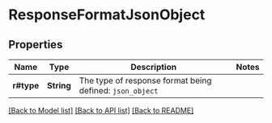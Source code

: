 # ResponseFormatJsonObject

## Properties

Name | Type | Description | Notes
------------ | ------------- | ------------- | -------------
**r#type** | **String** | The type of response format being defined: `json_object` | 

[[Back to Model list]](../README.md#documentation-for-models) [[Back to API list]](../README.md#documentation-for-api-endpoints) [[Back to README]](../README.md)



